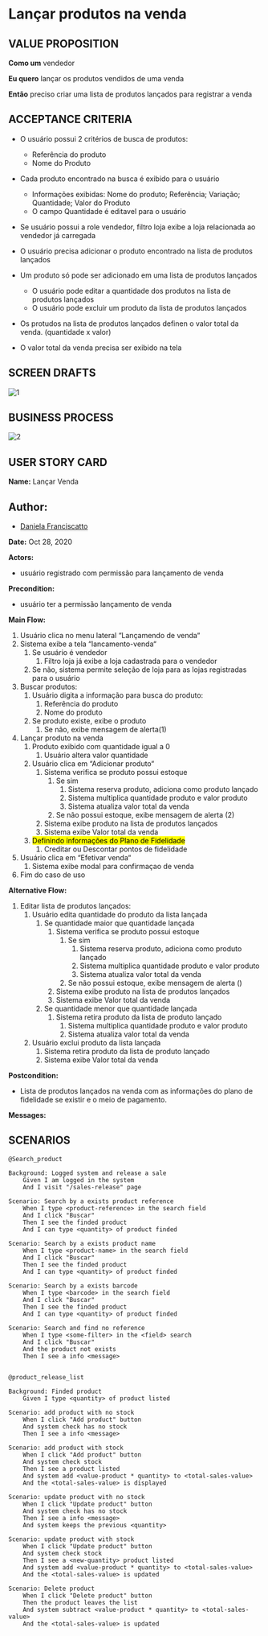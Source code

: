 # Lançar produtos na venda

## VALUE PROPOSITION

 **Como um** vendedor

 **Eu quero** lançar os produtos vendidos de uma venda

 **Então** preciso criar uma lista de produtos lançados para registrar a venda

## ACCEPTANCE CRITERIA

- O usuário possui 2 critérios de busca de produtos:
    - Referência do produto
    - Nome do Produto

- Cada produto encontrado na busca é exibido para o usuário
    - Informações exibidas: Nome do produto; Referência; Variação; Quantidade; Valor do Produto
    - O campo Quantidade é editavel para o usuário

- Se usuário possui a role vendedor, filtro loja exibe a loja relacionada ao vendedor já carregada

- O usuário precisa adicionar o produto encontrado na lista de produtos lançados

- Um produto só pode ser adicionado em uma lista de produtos lançados
    - O usuário pode editar a quantidade dos produtos na lista de produtos lançados
    - O usuário pode excluir um produto da lista de produtos lançados

- Os protudos na lista de produtos lançados definen o valor total da venda. (quantidade x valor)

- O valor total da venda precisa ser exibido na tela

## SCREEN DRAFTS

![1](/img/must-ERP/lancar-produto1.png)

## BUSINESS PROCESS

![2](/img/must-ERP/lancar-produto2.png)

## USER STORY CARD

**Name:** Lançar Venda

**Author:** 
- 
- [Daniela Franciscatto](https://github.com/danielaanjos) 

**Date:** Oct 28, 2020

**Actors:**  

- usuário registrado com permissão para lançamento de venda

**Precondition:**

- usuário ter a permissão lançamento de venda

**Main Flow:**

1. Usuário clica no menu lateral “Lançamendo de venda“
2. Sistema exibe a tela “lancamento-venda“
    1. Se usuário é vendedor
        1. Filtro loja já exibe a loja cadastrada para o vendedor
    2. Se não, sistema permite seleção de loja para as lojas registradas para o usuário
3. Buscar produtos:
    1. Usuário digita a informação para busca do produto:
        1. Referência do produto
        2. Nome do produto
    2. Se produto existe, exibe o produto
        1. Se não, exibe mensagem de alerta(1)  
4. Lançar produto na venda
    1. Produto exibido com quantidade igual a 0
        1. Usuário altera valor quantidade
    2. Usuário clica em “Adicionar produto“
        1. Sistema verifica se produto possui estoque
            1. Se sim
                1. Sistema reserva produto, adiciona como produto lançado
                2. Sistema multiplica quantidade produto e valor produto
                3. Sistema atualiza valor total da venda
            2. Se não possui estoque, exibe mensagem de alerta (2)
        2. Sistema exibe produto na lista de produtos lançados
        3. Sistema exibe Valor total da venda
    3. <mark>Definindo informações do Plano de Fidelidade</mark>
        1. Creditar ou Descontar pontos de fidelidade 
5. Usuário clica em “Efetivar venda“
    1. Sistema exibe modal para confirmaçao de venda
6. Fim do caso de uso

**Alternative Flow:**

1. Editar lista de produtos lançados:
    1. Usuário edita quantidade do produto da lista lançada
        1. Se quantidade maior que quantidade lançada
            1. Sistema verifica se produto possui estoque
                1. Se sim
                    1. Sistema reserva produto, adiciona como produto lançado
                    2. Sistema multiplica quantidade produto e valor produto
                    3. Sistema atualiza valor total da venda
                2. Se não possui estoque, exibe mensagem de alerta ()
            2. Sistema exibe produto na lista de produtos lançados
            3. Sistema exibe Valor total da venda
        2. Se quantidade menor que quantidade lançada
            1. Sistema retira produto da lista de produto lançado
                1. Sistema multiplica quantidade produto e valor produto
                2. Sistema atualiza valor total da venda
    2. Usuário exclui produto da lista lançada
        1. Sistema retira produto da lista de produto lançado
        2. Sistema exibe Valor total da venda

**Postcondition:**

- Lista de produtos lançados na venda com as informações do plano de fidelidade se existir e o meio de pagamento.

**Messages:**



## SCENARIOS

```gherkin
@Search_product

Background: Logged system and release a sale
    Given I am logged in the system
    And I visit "/sales-release" page

Scenario: Search by a exists product reference
    When I type <product-reference> in the search field
    And I click "Buscar"
    Then I see the finded product
    And I can type <quantity> of product finded

Scenario: Search by a exists product name
    When I type <product-name> in the search field
    And I click "Buscar"
    Then I see the finded product
    And I can type <quantity> of product finded

Scenario: Search by a exists barcode
    When I type <barcode> in the search field
    And I click "Buscar"
    Then I see the finded product
    And I can type <quantity> of product finded

Scenario: Search and find no reference
    When I type <some-filter> in the <field> search
    And I click "Buscar"
    And the product not exists
    Then I see a info <message>


@product_release_list

Background: Finded product
    Given I type <quantity> of product listed

Scenario: add product with no stock
    When I click "Add product" button
    And system check has no stock
    Then I see a info <message>

Scenario: add product with stock
    When I click "Add product" button
    And system check stock
    Then I see a product listed
    And system add <value-product * quantity> to <total-sales-value>
    And the <total-sales-value> is displayed

Scenario: update product with no stock
    When I click "Update product" button
    And system check has no stock
    Then I see a info <message>
    And system keeps the previous <quantity>

Scenario: update product with stock
    When I click "Update product" button
    And system check stock
    Then I see a <new-quantity> product listed
    And system add <value-product * quantity> to <total-sales-value>
    And the <total-sales-value> is updated    

Scenario: Delete product
    When I click "Delete product" button
    Then the product leaves the list
    And system subtract <value-product * quantity> to <total-sales-value>
    And the <total-sales-value> is updated 
```